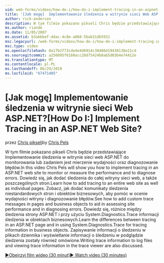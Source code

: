 ```yaml
---
uid: web-forms/videos/how-do-i/how-do-i-implement-tracing-in-an-aspnet-web-site
title: '[Jak mogę]  Implementowanie śledzenia w witrynie sieci Web ASP.NET? | Microsoft Docs'
author: rick-anderson
description: W tym filmie pokazano pikseli Chris będzie przedstawiające Implementowanie śledzenia w witrynie sieci web ASP.NET do monitorowania lub zadaniem jest mierzenie wydajności oraz diagnozowanie błędów.
ms.author: riande
ms.date: 11/05/2007
ms.assetid: b3abbbef-ddac-4c8e-a068-5bab31db5931
msc.legacyurl: /web-forms/videos/how-do-i/how-do-i-implement-tracing-in-an-aspnet-web-site
msc.type: video
ms.openlocfilehash: 0a17b2f73cde4e4d6914c38486d19438138e21cd
ms.sourcegitcommit: a256895f6160acc28d75424b8ab5d03b4e74412e
ms.translationtype: MT
ms.contentlocale: pl-PL
ms.lasthandoff: 06/29/2019
ms.locfileid: "67471405"
---
```

# <a name="how-do-i--implement-tracing-in-an-aspnet-web-site"></a><span data-ttu-id="3fd56-104">[Jak mogę]  Implementowanie śledzenia w witrynie sieci Web ASP.NET?</span><span class="sxs-lookup"><span data-stu-id="3fd56-104">[How Do I:]  Implement Tracing in an ASP.NET Web Site?</span></span>

<span data-ttu-id="3fd56-105">przez [Chris pikseli](https://twitter.com/chrispels)</span><span class="sxs-lookup"><span data-stu-id="3fd56-105">by [Chris Pels](https://twitter.com/chrispels)</span></span>

<span data-ttu-id="3fd56-106">W tym filmie pokazano pikseli Chris będzie przedstawiające Implementowanie śledzenia w witrynie sieci web ASP.NET do monitorowania lub zadaniem jest mierzenie wydajności oraz diagnozowanie błędów.</span><span class="sxs-lookup"><span data-stu-id="3fd56-106">In this video Chris Pels will show you how to implement tracing in an ASP.NET web site to monitor or measure the performance and to diagnose errors.</span></span> <span data-ttu-id="3fd56-107">Dowiedz się, jak dodać śledzenia do całej witryny sieci web, a także poszczególnych stron.</span><span class="sxs-lookup"><span data-stu-id="3fd56-107">Learn how to add tracing to an entire web site as well as individual pages.</span></span> <span data-ttu-id="3fd56-108">Zobacz, jak dodać komunikaty śledzenia niestandardowych stron i obiektów biznesowych, aby pomóc w ocenie wydajności witryny i diagnozowanie błędów.</span><span class="sxs-lookup"><span data-stu-id="3fd56-108">See how to add custom trace messages in pages and business objects to aid in assessing site performance and in diagnosing errors.</span></span> <span data-ttu-id="3fd56-109">Dowiedz się, różnice między śledzenia strony ASP.NET i przy użyciu System.Diagnostics.Trace informacji śledzenia w obiektach biznesowych.</span><span class="sxs-lookup"><span data-stu-id="3fd56-109">Learn the differences between tracing in an ASP.NET page and in using System.Diagnostics.Trace for tracing information in business objects.</span></span> <span data-ttu-id="3fd56-110">Zapisywanie informacji o śledzeniu w plikach dziennika i wyświetlanie informacji o śledzeniu w podglądzie śledzenia zostały również omówione.</span><span class="sxs-lookup"><span data-stu-id="3fd56-110">Writing trace information to log files and viewing trace information in the trace viewer are also discussed.</span></span>

[<span data-ttu-id="3fd56-111">&#9654;Obejrzyj film wideo (30 minut)</span><span class="sxs-lookup"><span data-stu-id="3fd56-111">&#9654; Watch video (30 minutes)</span></span>](https://channel9.msdn.com/Blogs/ASP-NET-Site-Videos/how-do-i-implement-tracing-in-an-aspnet-web-site)
